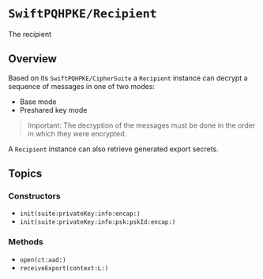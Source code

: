# ``SwiftPQHPKE/Recipient``

The recipient

## Overview

Based on its ``SwiftPQHPKE/CipherSuite`` a `Recipient` instance can decrypt a sequence of messages in one of two modes:

* Base mode
* Preshared key mode

> Important:
The decryption of the messages must be done in the order in which they were encrypted.

A `Recipient` instance can also retrieve generated export secrets.

## Topics

### Constructors

- ``init(suite:privateKey:info:encap:)``
- ``init(suite:privateKey:info:psk:pskId:encap:)``

### Methods

- ``open(ct:aad:)``
- ``receiveExport(context:L:)``

